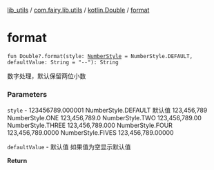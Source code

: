 [lib_utils](../../index.md) / [com.fairy.lib.utils](../index.md) / [kotlin.Double](index.md) / [format](./format.md)

# format

`fun Double?.format(style: `[`NumberStyle`](../../com.fairy.lib.utils.enum/-number-style/index.md)` = NumberStyle.DEFAULT, defaultValue: String = "--"): String`

数字处理，默认保留两位小数

### Parameters

`style` - 123456789.000001
    NumberStyle.DEFAULT 默认值 123,456,789
    NumberStyle.ONE 123,456,789.0
    NumberStyle.TWO 123,456,789.00
    NumberStyle.THREE 123,456,789.000
    NumberStyle.FOUR 123,456,789.0000
    NumberStyle.FIVES 123,456,789.00000

`defaultValue` - 默认值 如果值为空显示默认值

**Return**

